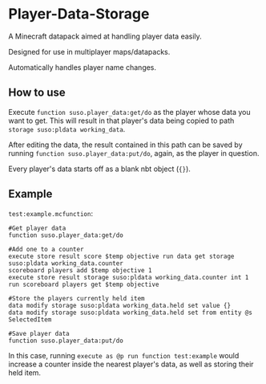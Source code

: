 # Player-Data-Storage
A Minecraft datapack aimed at handling player data easily.

Designed for use in multiplayer maps/datapacks.

Automatically handles player name changes.


## How to use
Execute `function suso.player_data:get/do` as the player whose data you want to get. This will result in that player's data being copied to path `storage suso:pldata working_data`.

After editing the data, the result contained in this path can be saved by running `function suso.player_data:put/do`, again, as the player in question.

Every player's data starts off as a blank nbt object (`{}`).


## Example
`test:example.mcfunction`:
```mcfunction
#Get player data
function suso.player_data:get/do

#Add one to a counter
execute store result score $temp objective run data get storage suso:pldata working_data.counter
scoreboard players add $temp objective 1
execute store result storage suso:pldata working_data.counter int 1 run scoreboard players get $temp objective

#Store the players currently held item
data modify storage suso:pldata working_data.held set value {}
data modify storage suso:pldata working_data.held set from entity @s SelectedItem

#Save player data
function suso.player_data:put/do
```
In this case, running `execute as @p run function test:example` would increase a counter inside the nearest player's data, as well as storing their held item.
